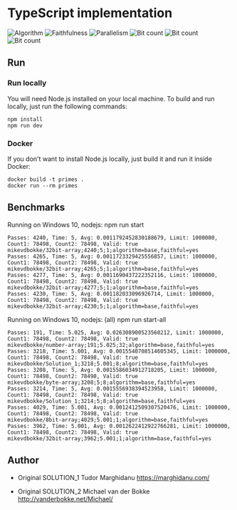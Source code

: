 # TypeScript implementation

![Algorithm](https://img.shields.io/badge/Algorithm-base-green)
![Faithfulness](https://img.shields.io/badge/Faithful-yes-green)
![Parallelism](https://img.shields.io/badge/Parallel-no-green)
![Bit count](https://img.shields.io/badge/Bits-1-green)
![Bit count](https://img.shields.io/badge/Bits-8-yellowgreen)
![Bit count](https://img.shields.io/badge/Algorithm-unknown-yellowgreen)

## Run

### Run locally

You will need Node.js installed on your local machine. To build and run locally, just run the following commands:

```
npm install
npm run dev
```

### Docker

If you don't want to install Node.js locally, just build it and run it inside Docker:

```
docker build -t primes .
docker run --rm primes
```

## Benchmarks

Running on Windows 10, nodejs:
npm run start

```
Passes: 4240, Time: 5, Avg: 0.0011792452830188679, Limit: 1000000, Count1: 78498, Count2: 78498, Valid: true
mikevdbokke/32bit-array;4240;5;1;algorithm=base,faithful=yes
Passes: 4265, Time: 5, Avg: 0.0011723329425556857, Limit: 1000000, Count1: 78498, Count2: 78498, Valid: true
mikevdbokke/32bit-array;4265;5;1;algorithm=base,faithful=yes
Passes: 4277, Time: 5, Avg: 0.0011690437222352116, Limit: 1000000, Count1: 78498, Count2: 78498, Valid: true
mikevdbokke/32bit-array;4277;5;1;algorithm=base,faithful=yes
Passes: 4230, Time: 5, Avg: 0.001182033096926714, Limit: 1000000, Count1: 78498, Count2: 78498, Valid: true
mikevdbokke/32bit-array;4230;5;1;algorithm=base,faithful=yes
```

Running on Windows 10, nodejs: (all)
npm run start-all
```
Passes: 191, Time: 5.025, Avg: 0.026308900523560212, Limit: 1000000, Count1: 78498, Count2: 78498, Valid: true
mikevdbokke/number-array;191;5.025;32;algorithm=base,faithful=yes
Passes: 3218, Time: 5.001, Avg: 0.0015540708514605345, Limit: 1000000, Count1: 78498, Count2: 78498, Valid: true
mikevdbokke/Solution_1;3218;5.001;8;algorithm=base,faithful=yes
Passes: 3208, Time: 5, Avg: 0.0015586034912718205, Limit: 1000000, Count1: 78498, Count2: 78498, Valid: true
mikevdbokke/byte-array;3208;5;8;algorithm=base,faithful=yes
Passes: 3214, Time: 5, Avg: 0.0015556938394523958, Limit: 1000000, Count1: 78498, Count2: 78498, Valid: true
mikevdbokke/Solution_1;3214;5;8;algorithm=base,faithful=yes
Passes: 4029, Time: 5.001, Avg: 0.0012412509307520476, Limit: 1000000, Count1: 78498, Count2: 78498, Valid: true
mikevdbokke/8bit-array;4029;5.001;1;algorithm=base,faithful=yes
Passes: 3962, Time: 5.001, Avg: 0.0012622412922766281, Limit: 1000000, Count1: 78498, Count2: 78498, Valid: true
mikevdbokke/32bit-array;3962;5.001;1;algorithm=base,faithful=yes
```

## Author

- Original SOLUTION_1
Tudor Marghidanu
https://marghidanu.com/

- Original SOLUTION_2
Michael van der Bokke
http://vanderbokke.net/Michael/